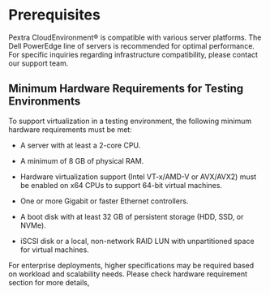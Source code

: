 # Prerequisites

Pextra CloudEnvironment® is compatible with various server platforms. The Dell PowerEdge line of servers is recommended for optimal performance. For specific inquiries regarding infrastructure compatibility, please contact our support team.

## Minimum Hardware Requirements for Testing Environments

To support virtualization in a testing environment, the following minimum hardware requirements must be met:

- A server with at least a 2-core CPU.

- A minimum of 8 GB of physical RAM.

- Hardware virtualization support (Intel VT-x/AMD-V or AVX/AVX2) must be enabled on x64 CPUs to support 64-bit virtual machines.

- One or more Gigabit or faster Ethernet controllers.

- A boot disk with at least 32 GB of persistent storage (HDD, SSD, or NVMe).

- iSCSI disk or a local, non-network RAID LUN with unpartitioned space for virtual machines.

For enterprise deployments, higher specifications may be required based on workload and scalability needs. Please check hardware requirement section for more details,
